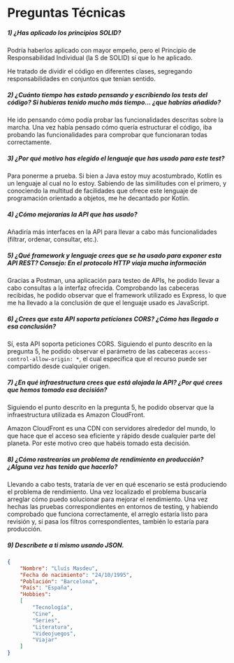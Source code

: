# Preguntas Técnicas

##### 1) ¿Has aplicado los principios SOLID?

Podría haberlos aplicado con mayor empeño, pero el Principio de Responsabilidad Individual (la S de SOLID) sí que lo he aplicado.

He tratado de dividir el código en diferentes clases, segregando responsabilidades en conjuntos que tenían sentido.

##### 2) ¿Cuánto tiempo has estado pensando y escribiendo los tests del código? Si hubieras tenido mucho más tiempo... ¿que habrías añadido?

He ido pensando cómo podía probar las funcionalidades descritas sobre la marcha. Una vez había pensado cómo quería estructurar el código, iba probando las funcionalidades para comprobar que funcionaran todas correctamente.

##### 3) ¿Por qué motivo has elegido el lenguaje que has usado para este test?

Para ponerme a prueba. Si bien a Java estoy muy acostumbrado, Kotlin es un lenguaje al cual no lo estoy. Sabiendo de las similitudes con el primero, y conociendo la multitud de facilidades que ofrece este lenguaje de programación orientado a objetos, me he decantado por Kotlin.

##### 4) ¿Cómo mejorarías la API que has usado?

Añadiría más interfaces en la API para llevar a cabo más funcionalidades (filtrar, ordenar, consultar, etc.).

##### 5) ¿Qué framework y lenguaje crees que se ha usado para exponer esta API REST? Consejo: En el protocolo HTTP viaja mucha información

Gracias a Postman, una aplicación para testeo de APIs, he podido llevar a cabo consultas a la interfaz ofrecida. Comprobando las cabeceras recibidas, he podido observar que el framework utilizado es Express, lo que me ha llevado a la conclusión de que el lenguaje usado es JavaScript.

##### 6) ¿Crees que esta API soporta peticiones CORS? ¿Cómo has llegado a esa conclusión?

Sí, esta API soporta peticiones CORS. Siguiendo el punto descrito en la pregunta 5, he podido observar el parámetro de las cabeceras `access-control-allow-origin: *`, el cual especifica que el recurso puede ser compartido desde cualquier origen.

##### 7) ¿En qué infraestructura crees que está alojada la API? ¿Por qué crees que hemos tomado esa decisión?

Siguiendo el punto descrito en la pregunta 5, he podido observar que la infraestructura utilizada es Amazon CloudFront.

Amazon CloudFront es una CDN con servidores alrededor del mundo, lo que hace que el acceso sea eficiente y rápido desde cualquier parte del planeta. Por este motivo creo que habéis tomado esta decisión.

##### 8) ¿Cómo rastrearías un problema de rendimiento en producción? ¿Alguna vez has tenido que hacerlo?

Llevando a cabo tests, trataría de ver en qué escenario se está produciendo el problema de rendimiento. Una vez localizado el problema buscaría arreglar cómo puedo solucionar para mejorar el rendimiento. Una vez hechas las pruebas correspondientes en entornos de testing, y habiendo comprobado que funciona correctamente, el arreglo estaría listo para revisión y, si pasa los filtros correspondientes, también lo estaría para producción.

##### 9) Descríbete a ti mismo usando JSON.

```json
{
    "Nombre": "Lluís Masdeu",
    "Fecha de nacimiento": "24/10/1995",
    "Población": "Barcelona",
    "País": "España",
    "Hobbies":
    [
        "Tecnología",
        "Cine",
        "Series",
        "Literatura",
        "Videojuegos",
        "Viajar"
    ]
}
```